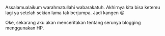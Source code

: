 Assalamualaikum warahmatullahi wabarakatuh. Akhirnya kita bisa ketemu lagi ya setelah sekian lama tak berjumpa. Jadi kangen 😐

Oke, sekarang aku akan menceritakan tentang serunya blogging menggunakan HP.